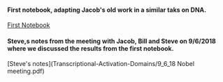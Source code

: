 #### First notebook, adapting Jacob's old work in a similar taks on DNA.
[First Notebook](https://htmlpreview.github.io/?https://github.com/aerijman/Transcriptional-Activation-Domains/blob/gh-pages/TADs_primer.html)

#### Steve,s notes from the meeting with Jacob, Bill and Steve on 9/6/2018 where we discussed the results from the first notebook.
[Steve's notes](Transcriptional-Activation-Domains/9_6_18 Nobel meeting.pdf)

